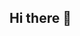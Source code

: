 ## Hi there 👋

<!--
**abdul-shakoor522/abdul-shakoor522** is a ✨ _special_ ✨ repository because its `README.md` (this file) appears on your GitHub profile.

Here are some ideas to get you started:

- 🔭 I’m currently working on Front-end and Back-end technologies.
- 🌱 I’m currently learning React & next js.
- 📫 How to reach me: shakoorwebdev@gmail.com
- 📈 [[![Shakoor's GitHub stats](https://github-readme-stats.vercel.app/api?username=abdul-shakoor522)](https://github.com/abdul-shakoor522/github-readme-stats)]
-->
